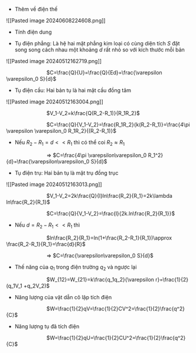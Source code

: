 
- Thêm về điện thế

![[Pasted image 20240608224608.png]]

- Tính điện dung

- Tụ điện phẳng: Là hệ hai mặt phẳng kim loại có cùng diện tích $S$ đặt song song cách nhau một khoảng $d$ rất nhỏ so với kích thước mỗi bản

![[Pasted image 20240512162719.png]]

$\hspace{3cm}$$C=\frac{Q}{U}=\frac{Q}{Ed}=\frac{\varepsilon \varepsilon_0 S}{d}$  


- Tụ điện cầu: Hai bản tụ là hai mặt cầu đồng tâm

![[Pasted image 20240512163004.png]]

$\hspace{3cm}$$V_1-V_2=k\frac{Q(R_2-R_1)}{R_1R_2}$ 

$\hspace{3cm}$$C=\frac{Q}{V_1-V_2}=\frac{R_1R_2}{k(R_2-R_1)}=\frac{4\pi \varepsilon \varepsilon_0 R_1R_2}{(R_2-R_1)}$ 

- Nếu $R_2-R_1=d << R_1$ thì có thể coi $R_2\approx R_1$

$\hspace{3cm}$$\Rightarrow$ $C=\frac{4\pi \varepsilon\varepsilon_0 R_1^2}{d}=\frac{\varepsilon\varepsilon_0 S}{d}$


- Tụ điện trụ: Hai bản tụ là mặt trụ đồng trục

![[Pasted image 20240512163013.png]]

$\hspace{3cm}$$V_1-V_2=2k\frac{Q}{l}ln\frac{R_2}{R_1}=2k\lambda ln\frac{R_2}{R_1}$ 

$\hspace{3cm}$$C=\frac{Q}{V_1-V_2}=\frac{l}{2k.ln\frac{R_2}{R_1}}$

- Nếu $d=R_2-R_1 << R_1$ thì

$\hspace{3cm}$$ln\frac{R_2}{R_1}=ln(1+\frac{R_2-R_1}{R_1})\approx \frac{R_2-R_1}{R_1}=\frac{d}{R}$    

$\hspace{3cm}$$\Rightarrow$ $C=\frac{\varepsilon\varepsilon_0 S}{d}$ 

- Thế năng của $q_1$ trong điện trường $q_2$ và ngược lại

$\hspace{3cm}$$W_{12}=W_{21}=k\frac{q_1q_2}{\varepsilon r}=\frac{1}{2}(q_1V_1 +q_2V_2)$

- Năng lượng của vật dẫn cô lập tích điện

$\hspace{3cm}$$W=\frac{1}{2}qV=\frac{1}{2}CV^2=\frac{1}{2}\frac{q^2}{C}$

- Năng lượng tụ đã tích điện

$\hspace{3cm}$$W=\frac{1}{2}qU=\frac{1}{2}CU^2=\frac{1}{2}\frac{q^2}{C}$



